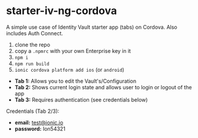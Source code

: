 # starter-iv-ng-cordova

A simple use case of Identity Vault starter app (tabs) on Cordova. Also includes Auth Connect.

1. clone the repo
2. copy a `.npmrc` with your own Enterprise key in it
3. `npm i`
4. `npm run build`
5. `ionic cordova platform add ios` (or `android`)

- **Tab 1:** Allows you to edit the Vault's/Configuration
- **Tab 2:** Shows current login state and allows user to login or logout of the app
- **Tab 3:** Requires authentication (see credentials below)

Credentials (Tab 2/3):

- **email:** test@ionic.io
- **password:** Ion54321
